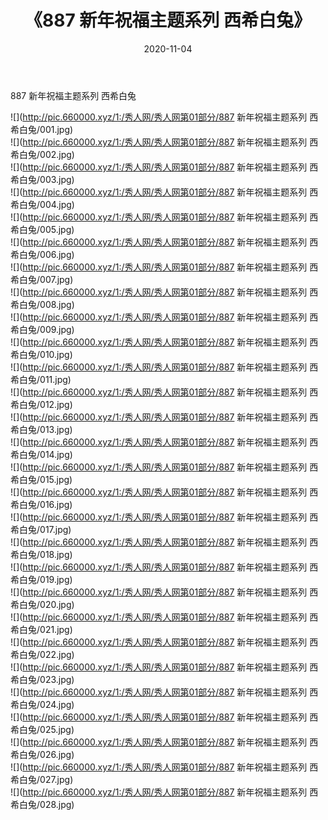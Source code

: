 ﻿---
layout: post
title:  《887 新年祝福主题系列 西希白兔》
date:   2020-11-04
img: http://pic.660000.xyz/1:/秀人网/秀人网第01部分/887 新年祝福主题系列 西希白兔/000.jpg
categories: [美女, 清纯, 唯美]
---

887 新年祝福主题系列 西希白兔

  ![](http://pic.660000.xyz/1:/秀人网/秀人网第01部分/887 新年祝福主题系列 西希白兔/001.jpg) <br> ![](http://pic.660000.xyz/1:/秀人网/秀人网第01部分/887 新年祝福主题系列 西希白兔/002.jpg) <br> ![](http://pic.660000.xyz/1:/秀人网/秀人网第01部分/887 新年祝福主题系列 西希白兔/003.jpg) <br> ![](http://pic.660000.xyz/1:/秀人网/秀人网第01部分/887 新年祝福主题系列 西希白兔/004.jpg) <br> ![](http://pic.660000.xyz/1:/秀人网/秀人网第01部分/887 新年祝福主题系列 西希白兔/005.jpg) <br> ![](http://pic.660000.xyz/1:/秀人网/秀人网第01部分/887 新年祝福主题系列 西希白兔/006.jpg) <br> ![](http://pic.660000.xyz/1:/秀人网/秀人网第01部分/887 新年祝福主题系列 西希白兔/007.jpg) <br> ![](http://pic.660000.xyz/1:/秀人网/秀人网第01部分/887 新年祝福主题系列 西希白兔/008.jpg) <br> ![](http://pic.660000.xyz/1:/秀人网/秀人网第01部分/887 新年祝福主题系列 西希白兔/009.jpg) <br> ![](http://pic.660000.xyz/1:/秀人网/秀人网第01部分/887 新年祝福主题系列 西希白兔/010.jpg) <br> ![](http://pic.660000.xyz/1:/秀人网/秀人网第01部分/887 新年祝福主题系列 西希白兔/011.jpg) <br> ![](http://pic.660000.xyz/1:/秀人网/秀人网第01部分/887 新年祝福主题系列 西希白兔/012.jpg) <br> ![](http://pic.660000.xyz/1:/秀人网/秀人网第01部分/887 新年祝福主题系列 西希白兔/013.jpg) <br> ![](http://pic.660000.xyz/1:/秀人网/秀人网第01部分/887 新年祝福主题系列 西希白兔/014.jpg) <br> ![](http://pic.660000.xyz/1:/秀人网/秀人网第01部分/887 新年祝福主题系列 西希白兔/015.jpg) <br> ![](http://pic.660000.xyz/1:/秀人网/秀人网第01部分/887 新年祝福主题系列 西希白兔/016.jpg) <br> ![](http://pic.660000.xyz/1:/秀人网/秀人网第01部分/887 新年祝福主题系列 西希白兔/017.jpg) <br> ![](http://pic.660000.xyz/1:/秀人网/秀人网第01部分/887 新年祝福主题系列 西希白兔/018.jpg) <br> ![](http://pic.660000.xyz/1:/秀人网/秀人网第01部分/887 新年祝福主题系列 西希白兔/019.jpg) <br> ![](http://pic.660000.xyz/1:/秀人网/秀人网第01部分/887 新年祝福主题系列 西希白兔/020.jpg) <br> ![](http://pic.660000.xyz/1:/秀人网/秀人网第01部分/887 新年祝福主题系列 西希白兔/021.jpg) <br> ![](http://pic.660000.xyz/1:/秀人网/秀人网第01部分/887 新年祝福主题系列 西希白兔/022.jpg) <br> ![](http://pic.660000.xyz/1:/秀人网/秀人网第01部分/887 新年祝福主题系列 西希白兔/023.jpg) <br> ![](http://pic.660000.xyz/1:/秀人网/秀人网第01部分/887 新年祝福主题系列 西希白兔/024.jpg) <br> ![](http://pic.660000.xyz/1:/秀人网/秀人网第01部分/887 新年祝福主题系列 西希白兔/025.jpg) <br> ![](http://pic.660000.xyz/1:/秀人网/秀人网第01部分/887 新年祝福主题系列 西希白兔/026.jpg) <br> ![](http://pic.660000.xyz/1:/秀人网/秀人网第01部分/887 新年祝福主题系列 西希白兔/027.jpg) <br> ![](http://pic.660000.xyz/1:/秀人网/秀人网第01部分/887 新年祝福主题系列 西希白兔/028.jpg) <br>